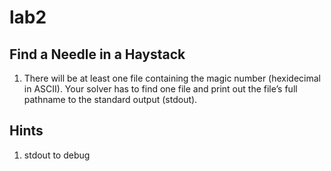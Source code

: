 # lab2
## Find a Needle in a Haystack
1. There will be at least one file containing the magic number (hexidecimal in ASCII). Your solver has to find one file and print out the file’s full pathname to the standard output (stdout).

## Hints
1. stdout to debug
